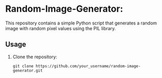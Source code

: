 # Random-Image-Generator:

This repository contains a simple Python script that generates a random image with random pixel values using the PIL library.

## Usage

1. Clone the repository:

   ```
   git clone https://github.com/your_username/random-image-generator.git
   ```

